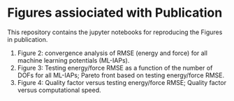 # Figures assiociated with Publication  

This repository contains the jupyter notebooks for reproducing the Figures in publication. 
1. Figure 2: convergence analysis of RMSE (energy and force) for all machine learning potentials (ML-IAPs).
2. Figure 3: Testing energy/force RMSE as a function of the number of DOFs for all ML-IAPs; Pareto front based on testing energy/force RMSE.
3. Figure 4: Quality factor versus testing energy/force RMSE; Quality factor versus computational speed.
